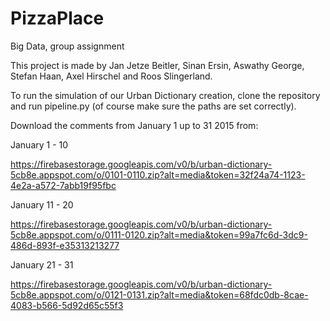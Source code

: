 # PizzaPlace
Big Data, group assignment

This project is made by Jan Jetze Beitler, Sinan Ersin, Aswathy George, Stefan Haan, Axel Hirschel and Roos Slingerland.

To run the simulation of our Urban Dictionary creation, clone the repository and run pipeline.py (of course make sure the paths are set correctly).

Download the comments from January 1 up to 31 2015 from:

January 1 - 10

https://firebasestorage.googleapis.com/v0/b/urban-dictionary-5cb8e.appspot.com/o/0101-0110.zip?alt=media&token=32f24a74-1123-4e2a-a572-7abb19f95fbc

January 11 - 20

https://firebasestorage.googleapis.com/v0/b/urban-dictionary-5cb8e.appspot.com/o/0111-0120.zip?alt=media&token=99a7fc6d-3dc9-486d-893f-e35313213277

January 21 - 31

https://firebasestorage.googleapis.com/v0/b/urban-dictionary-5cb8e.appspot.com/o/0121-0131.zip?alt=media&token=68fdc0db-8cae-4083-b566-5d92d65c55f3
